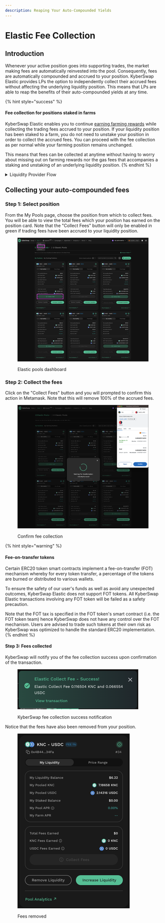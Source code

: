 ```yaml
---
description: Reaping Your Auto-Compounded Yields
---
```


# Elastic Fee Collection

## Introduction

Whenever your active position goes into supporting trades, the market making fees are automatically reinvested into the pool. Consequently, fees are automatically compounded and accrued to your position. KyberSwap Elastic provides LPs the option to independently collect their accrued fees without affecting the underlying liquidity position. This means that LPs are able to reap the benefits of their auto-compounded yields at any time.

{% hint style="success" %}
#### Fee collection for positions staked in farms

KyberSwap Elastic enables you to continue [earning farming rewards](yield-farming-on-elastic.md) while collecting the trading fees accrued to your position. If your liquidity position has been staked to a farm, you do not need to unstake your position in order to collect the accrued fees. You can proceed with the fee collection as per normal while your farming position remains unchanged.

This means that fees can be collected at anytime without having to worry about missing out on farming rewards nor the gas fees that accompanies a staking and unstaking of an underlying liquidity position.
{% endhint %}

<details>

<summary>Liquidity Provider Flow</summary>

Still deciding on which solution suits you best?&#x20;

* **Overview**: [Earn Yield By Contributing Liquidity](../../../kyberswap-solutions/kyberswap-interface/user-guides/earn-yield-by-contributing-liquidity.md)
* **Detailed comparison**:  [Classic vs Elastic](../../classic-vs-elastic/)&#x20;

#### Next steps

1. [Connect Your Wallet](../../../kyberswap-solutions/kyberswap-interface/user-guides/connect-your-wallet.md)
2. [Switching Networks](../../../kyberswap-solutions/kyberswap-interface/user-guides/selecting-preferred-network.md)
3. [Elastic Pool Creation ](elastic-pool-creation.md)
4. [Add Liquidity To An Existing Elastic Pool ](add-liquidity-to-an-existing-elastic-pool.md)
5. [Increasing Liquidity On Elastic](increasing-liquidity-on-elastic.md)&#x20;
6. **Elastic Fee Collection <-**
7. [Yield Farming On Elastic](yield-farming-on-elastic.md)
8. [Removing Liquidity On Elastic](removing-liquidity-on-elastic.md)

</details>

## Collecting your auto-compounded fees

### Step 1: Select position&#x20;

From the My Pools page, choose the position from which to collect fees. You will be able to view the total fees which your position has earned on the position card. Note that the "Collect Fees" button will only be enabled in green if trading fees have been accrued to your liquidity position.

<figure><img src="../../../.gitbook/assets/Elastic_CollectFees_MyPositions.png" alt=""><figcaption><p>Elastic pools dashboard</p></figcaption></figure>

### Step 2: Collect the fees

Click on the "Collect Fees" button and you will prompted to confirm this action in Metamask. Note that this will remove 100% of the accrued fees.

<figure><img src="../../../.gitbook/assets/Elastic_CollectFees_MetaMaskConfirmation.png" alt=""><figcaption><p>Confirm fee collection</p></figcaption></figure>

{% hint style="warning" %}
#### Fee-on-transfer tokens

Certain ERC20 token smart contracts implement a fee-on-transfer (FOT) mechanism whereby for every token transfer, a percentage of the tokens are burned or distributed to various wallets.

To ensure the safety of our user's funds as well as avoid any unexpected outcomes, KyberSwap Elastic does not support FOT tokens. All KyberSwap Elastic transactions involving any FOT token will be failed as a safety precaution.

Note that the FOT tax is specified in the FOT token's smart contract (i.e. the FOT token team) hence KyberSwap does not have any control over the FOT mechanism. Users are advised to trade such tokens at their own risk as KyberSwap was optimized to handle the standard ERC20 implementation.
{% endhint %}

#### Step 3: Fees collected

KyberSwap will notify you of the fee collection success upon confirmation of the transaction.

<figure><img src="../../../.gitbook/assets/Elastic_CollectFees_SuccessNotification.png" alt=""><figcaption><p>KyberSwap fee collection success notification</p></figcaption></figure>

Notice that the fees have also been removed from your position.

<figure><img src="../../../.gitbook/assets/Elastic_CollectFees_FeesRemoved.png" alt=""><figcaption><p>Fees removed</p></figcaption></figure>
